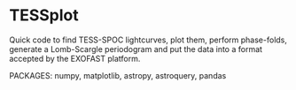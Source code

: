# TESSplot
Quick code to find TESS-SPOC lightcurves, plot them, perform phase-folds, generate a Lomb-Scargle periodogram and put the data into a format accepted by the EXOFAST platform.

PACKAGES:
numpy,
matplotlib,
astropy,
astroquery,
pandas
